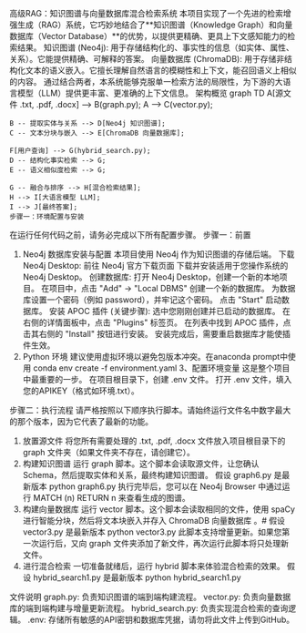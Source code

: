 高级RAG：知识图谱与向量数据库混合检索系统
本项目实现了一个先进的检索增强生成（RAG）系统，它巧妙地结合了**知识图谱（Knowledge Graph）和向量数据库（Vector Database）**的优势，以提供更精确、更具上下文感知能力的检索结果。
知识图谱 (Neo4j): 用于存储结构化的、事实性的信息（如实体、属性、关系）。它能提供精确、可解释的答案。
向量数据库 (ChromaDB): 用于存储非结构化文本的语义嵌入。它擅长理解自然语言的模糊性和上下文，能召回语义上相似的内容。
通过结合两者，本系统能够克服单一检索方法的局限性，为下游的大语言模型（LLM）提供更丰富、更准确的上下文信息。
架构概览
graph TD
    A[源文件 .txt, .pdf, .docx] --> B(graph.py);
    A --> C(vector.py);

    B -- 提取实体与关系 --> D[Neo4j 知识图谱];
    C -- 文本分块与嵌入 --> E[ChromaDB 向量数据库];

    F[用户查询] --> G(hybrid_search.py);
    D -- 结构化事实检索 --> G;
    E -- 语义相似度检索 --> G;

    G -- 融合与排序 --> H[混合检索结果];
    H --> I[大语言模型 LLM];
    I --> J[最终答案];
    步骤一：环境配置与安装
在运行任何代码之前，请务必完成以下所有配置步骤。
步骤一：前置
1. Neo4j 数据库安装与配置
本项目使用 Neo4j 作为知识图谱的存储后端。
下载 Neo4j Desktop: 前往 Neo4j 官方下载页面 下载并安装适用于您操作系统的 Neo4j Desktop。
创建数据库:
打开 Neo4j Desktop，创建一个新的本地项目。
在项目中，点击 "Add" -> "Local DBMS" 创建一个新的数据库。
为数据库设置一个密码（例如 password），并牢记这个密码。
点击 "Start" 启动数据库。
安装 APOC 插件 (关键步骤):
选中您刚刚创建并已启动的数据库。
在右侧的详情面板中，点击 "Plugins" 标签页。
在列表中找到 APOC 插件，点击其右侧的 "Install" 按钮进行安装。
安装完成后，需要重启数据库才能使插件生效。
2. Python 环境
建议使用虚拟环境以避免包版本冲突。在anaconda prompt中使用
conda env create -f environment.yaml
3、配置环境变量
这是整个项目中最重要的一步。
在项目根目录下，创建 .env 文件。
打开 .env 文件，填入您的APIKEY（格式如环境.txt）。

步骤二：执行流程
请严格按照以下顺序执行脚本。请始终运行文件名中数字最大的那个版本，因为它代表了最新的功能。
1. 放置源文件
将您所有需要处理的 .txt, .pdf, .docx 文件放入项目根目录下的 graph 文件夹（如果文件夹不存在，请创建它）。
2. 构建知识图谱
运行 graph 脚本。这个脚本会读取源文件，让您确认Schema，然后提取实体和关系，最终构建知识图谱。
假设 graph6.py 是最新版本
python graph6.py
执行完毕后，您可以在 Neo4j Browser 中通过运行 MATCH (n) RETURN n 来查看生成的图谱。
3. 构建向量数据库
运行 vector 脚本。这个脚本会读取相同的文件，使用 spaCy 进行智能分块，然后将文本块嵌入并存入 ChromaDB 向量数据库
。# 假设 vector3.py 是最新版本
python vector3.py
此脚本支持增量更新。如果您第一次运行后，又向 graph 文件夹添加了新文件，再次运行此脚本将只处理新文件。
4. 进行混合检索
一切准备就绪后，运行 hybrid 脚本来体验混合检索的效果。
假设 hybrid_search1.py 是最新版本
python hybrid_search1.py

文件说明
graph<N>.py: 负责知识图谱的端到端构建流程。
vector<N>.py: 负责向量数据库的端到端构建与增量更新流程。
hybrid_search<N>.py: 负责实现混合检索的查询逻辑。
.env: 存储所有敏感的API密钥和数据库凭据，请勿将此文件上传到GitHub。
